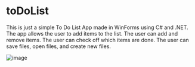 # toDoList

This is just a simple To Do List App made in WinForms using C# and .NET. 
The app allows the user to add items to the list. The user can add and remove items.
The user can check off which items are done.
The user can save files, open files, and create new files.


![image](https://user-images.githubusercontent.com/83522315/200994612-51912154-a590-4e06-ba73-79ea2ac3e822.png)
